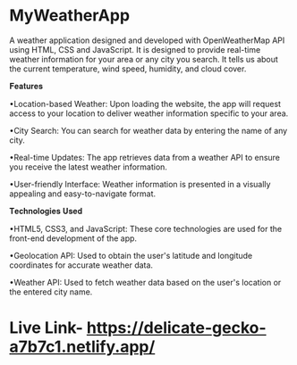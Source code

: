 # MyWeatherApp
A weather application designed and developed with  OpenWeatherMap API using HTML, CSS and JavaScript. It is designed to provide real-time weather information for your area or any city you search. It tells us about the current temperature, wind speed, humidity, and cloud cover.

𝐅𝐞𝐚𝐭𝐮𝐫𝐞𝐬

  •Location-based Weather:
Upon loading the website, the app will request access to your location to deliver weather information specific to your area.

  •City Search:
You can search for weather data by entering the name of any city.

  •Real-time Updates:
The app retrieves data from a weather API to ensure you receive the latest weather information.

  •User-friendly Interface:
Weather information is presented in a visually appealing and easy-to-navigate format.

𝐓𝐞𝐜𝐡𝐧𝐨𝐥𝐨𝐠𝐢𝐞𝐬 𝐔𝐬𝐞𝐝

  •HTML5, CSS3, and JavaScript:
These core technologies are used for the front-end development of the app.

  •Geolocation API:
Used to obtain the user's latitude and longitude coordinates for accurate weather data.

  •Weather API:
Used to fetch weather data based on the user's location or the entered city name.

# Live Link- https://delicate-gecko-a7b7c1.netlify.app/
